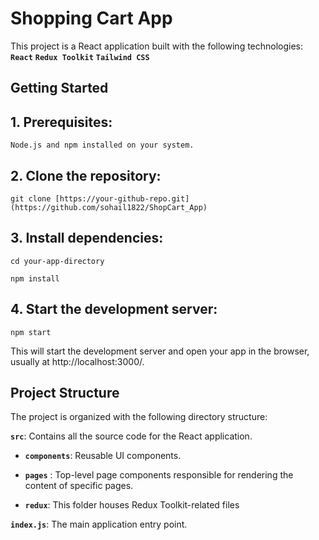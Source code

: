# Shopping Cart App

This project is a React application built with the following technologies:
**`React`**
**`Redux Toolkit`**
**`Tailwind CSS`**

## Getting Started

##  1. Prerequisites:
```
Node.js and npm installed on your system.
```

## 2. Clone the repository:
```
git clone [https://your-github-repo.git](https://github.com/sohail1822/ShopCart_App)
```

## 3. Install dependencies:
```
cd your-app-directory
```

```
npm install
```

## 4. Start the development server:
```
npm start
```

This will start the development server and open your app in the browser, usually at http://localhost:3000/.

## Project Structure

The project is organized with the following directory structure:

**`src`**: Contains all the source code for the React application.

   - **`components`**: Reusable UI components.

   - **`pages`** : Top-level page components responsible for rendering the content of specific pages. 

   - **`redux`**: This folder houses Redux Toolkit-related files

**`index.js`**: The main application entry point.

